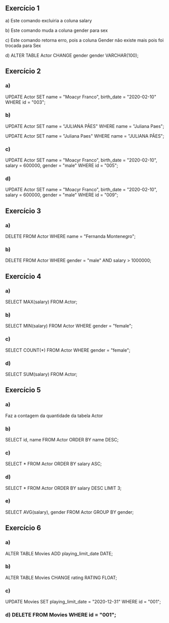 ## Exercício 1

a) Este comando excluiria a coluna salary

b) Este comando muda a coluna gender para sex

c) Este comando retorna erro, pois a coluna Gender não existe mais pois foi trocada para Sex

d) ALTER TABLE Actor CHANGE gender gender VARCHAR(100);


## Exercício 2

### a)
UPDATE Actor
SET 
name = "Moacyr Franco", 
birth_date = "2020-02-10"
WHERE id = "003";

### b)
UPDATE Actor
SET name = "JULIANA PÃES"
WHERE name = "Juliana Paes";

UPDATE Actor
SET name = "Juliana Paes"
WHERE name = "JULIANA PÃES";

### c)
UPDATE Actor
SET 
name = "Moacyr Franco",
birth_date = "2020-02-10",
salary = 600000,
gender = "male"
WHERE id = "005";

### d)
UPDATE Actor
SET 
name = "Moacyr Franco",
birth_date = "2020-02-10",
salary = 600000,
gender = "male"
WHERE id = "009";


## Exercício 3

### a)
DELETE FROM Actor WHERE name = "Fernanda Montenegro";

### b)
DELETE FROM Actor WHERE gender = "male" AND salary > 1000000;


## Exercício 4

### a)
SELECT MAX(salary) FROM Actor;

### b)
SELECT MIN(salary) FROM Actor WHERE gender = "female";

### c)
SELECT COUNT(*) FROM Actor WHERE gender = "female";

### d)
SELECT SUM(salary) FROM Actor;


## Exercício 5

### a)
Faz a contagem da quantidade da tabela Actor

### b)
SELECT id, name FROM Actor
ORDER BY name DESC;

### c)
SELECT * FROM Actor
ORDER BY salary ASC;

### d)
SELECT * FROM Actor
ORDER BY salary DESC
LIMIT 3;

### e)
SELECT AVG(salary), gender
FROM Actor
GROUP BY gender;


## Exercício 6

### a) 
ALTER TABLE Movies ADD playing_limit_date DATE;

### b) 
ALTER TABLE Movies CHANGE rating RATING FLOAT;

### c)
UPDATE Movies
SET playing_limit_date = "2020-12-31"
WHERE id = "001";

### d) DELETE FROM Movies WHERE id = "001";
